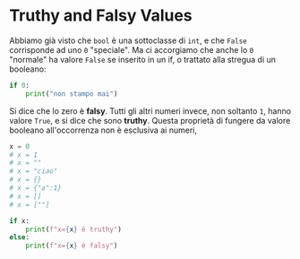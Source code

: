 # Truthy and Falsy Values

Abbiamo già visto che `bool` è una sottoclasse di `int`, e che `False` corrisponde ad uno `0` "speciale". Ma ci accorgiamo che anche lo `0` "normale" ha valore `False` se inserito in un if, o trattato alla stregua di un booleano:

```python
if 0:
    print("non stampo mai")
```
Si dice che lo zero è **falsy**. Tutti gli altri numeri invece, non soltanto `1`, hanno valore `True`, e si dice che sono **truthy**. Questa proprietà di fungere da valore booleano all'occorrenza non è esclusiva ai numeri, 


```python
x = 0
# x = 1
# x = ""
# x = "ciao"
# x = {}
# x = {"a":1}
# x = []
# x = [""]

if x:
    print(f"x={x} è truthy")
else:
    print(f"x={x} è falsy")
```